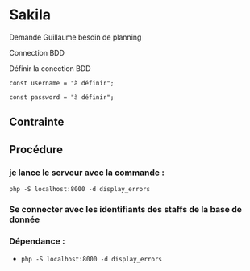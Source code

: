# Sakila
Demande Guillaume besoin de planning
<p>Connection BDD<p>
<p>Définir la conection BDD<p>
<p><code>const username = "à définir";</code><p>
<p><code>const password = "à définir";</code><p>

<h2>Contrainte</h2>
  
<h2>Procédure</h2>

<h3>je lance le serveur avec la commande : </h3>
<code>php -S localhost:8000 -d display_errors </code>

<h3>Se connecter avec les identifiants des staffs de la base de donnée</h3>


### Dépendance : 
- <code>php -S localhost:8000 -d display_errors </code>
